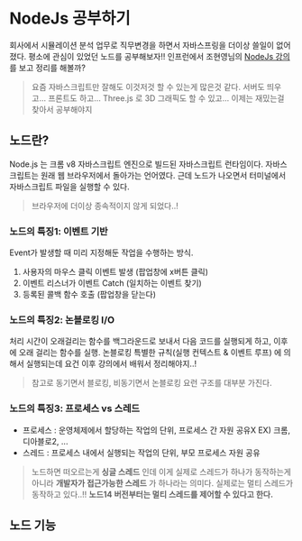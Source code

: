 # NodeJs 공부하기 

 회사에서 시뮬레이션 분석 업무로 직무변경을 하면서 자바스프링을 더이상 쓸일이 없어졌다. 평소에 관심이 있었던 노드를 공부해보자!! 인프런에서 조현영님의 [NodeJs 강의](https://www.inflearn.com/course/%EB%85%B8%EB%93%9C-%EA%B5%90%EA%B3%BC%EC%84%9C/dashboard) 를 보고 정리를 해볼까?

> 요즘 자바스크립트만 잘해도 이것저것 할 수 있는게 많은것 같다. 서버도 띄우고... 프론트도 하고... Three.js 로 3D 그래픽도 할 수 있고... 이제는 재밌는걸 찾아서 공부해야지


## 노드란?
Node.js 는 크롬 v8 자바스크립트 엔진으로 빌드된 자바스크립트 런타임이다. 자바스크립트는 원래 웹 브라우저에서 돌아가는 언어였다. 근데 노드가 나오면서 터미널에서 자바스크립트 파일을 실행할 수 있다. 
> 브라우저에 더이상 종속적이지 않게 되었다..!

### 노드의 특징1: 이벤트 기반
Event가 발생할 때 미리 지정해둔 작업을 수행하는 방식. 
1. 사용자의 마우스 클릭 이벤트 발생 (팝업창에 x버튼 클릭)
2. 이벤트 리스너가 이벤트 Catch  (일치하는 이벤트 찾기)
3. 등록된 콜백 함수 호출 (팝업창을 닫는다)

### 노드의 특징2: 논블로킹 I/O
처리 시간이 오래걸리는 함수를 백그라운드로 보내서 다음 코드를 실행되게 하고, 이후에 오래 걸리는 함수를 실행. 논블로킹 특별한 규칙(실행 컨텍스트 & 이벤트 루프) 에 의해서 실행되는데 요건 이후 강의에서 배워서 정리해야지..!
> 참고로 동기면서 블로킹, 비동기면서 논블로킹 요런 구조를 대부분 가진다. 

### 노드의 특징3: 프로세스 vs 스레드

- 프로세스 : 운영체제에서 할당하는 작업의 단위, 프로세스 간 자원 공유X
EX) 크롬, 디아블로2, ...
- 스레드 : 프로세스 내에서 실행되는 작업의 단위, 부모 프로세스 자원 공유

> 노드하면 떠오르는게 **싱글 스레드** 인데 이게 실제로 스레드가 하나가 동작하는게 아니라 **개발자가 접근가능한 스레드** 가 하나라는 의미다. 실제로는 멀티 스레드가 동작하고 있다..!! **노드14 버전부터는 멀티 스레드를 제어할 수 있다고 한다.**

## 노드 기능
